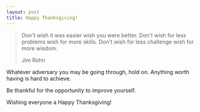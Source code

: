```yaml
---
layout: post
title: Happy Thanksgiving!
---
```


> Don't wish it was easier wish you were better. Don't wish for less problems wish for more skills. Don't wish for less challenge wish for more wisdom.
> 
> Jim Rohn


Whatever adversary you may be going through, hold on. Anything worth having is hard to achieve.

Be thankful for the opportunity to improve yourself.

Wishing everyone a Happy Thanksgiving!
